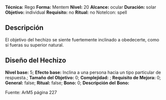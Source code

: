 
**Técnica:** Rego
**Forma:** Mentem
**Nivel:** 20
**Alcance:** ocular 
**Duración:** solar  
**Objetivo:** individual
**Requisito:** no
**Ritual:** no
NoteIcon: spell




## Descripción 
<p>El objetivo del hechizo se siente fuertemente inclinado a obedecerte, como si fueras su superior natural.</p>

## Diseño del Hechizo 

**Nivel base:** 5; **Efecto base:** Inclina a una persona hacia un tipo particular de respuesta.;  **Tamaño del **Objetivo:**** 0; **Complejidad:** ; **Requisito de Mejora:** 0; **General:** false; **Ritual:** false; **Bono:** 0; **Descripción del** **Bono:** 

Fuente: ArM5 página 227